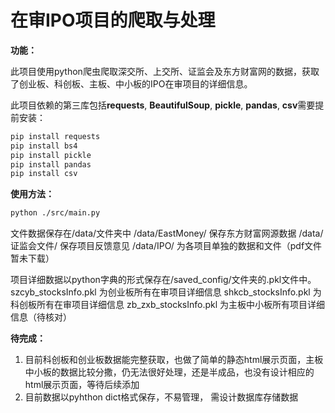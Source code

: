 # 在审IPO项目的爬取与处理



**功能：**

此项目使用python爬虫爬取深交所、上交所、证监会及东方财富网的数据，获取了创业板、科创板、主板、中小板的IPO在审项目的详细信息。



此项目依赖的第三库包括**requests**, **BeautifulSoup**, **pickle**, **pandas**, **csv**需要提前安装：

```bash
pip install requests
pip install bs4
pip install pickle
pip install pandas
pip install csv
```



**使用方法：**

```bash
python ./src/main.py
```



文件数据保存在/data/文件夹中 
/data/EastMoney/ 保存东方财富网源数据 
/data/证监会文件/ 保存项目反馈意见 
/data/IPO/ 为各项目单独的数据和文件（pdf文件暂未下载） 

项目详细数据以python字典的形式保存在/saved_config/文件夹的.pkl文件中。 
szcyb_stocksInfo.pkl 为创业板所有在审项目详细信息 
shkcb_stocksInfo.pkl 为科创板所有在审项目详细信息 
zb_zxb_stocksInfo.pkl 为主板中小板所有项目详细信息（待核对） 


**待完成：**
1. 目前科创板和创业板数据能完整获取，也做了简单的静态html展示页面，主板中小板的数据比较分撒，仍无法很好处理，还是半成品，也没有设计相应的html展示页面，等待后续添加
2. 目前数据以pyhthon dict格式保存，不易管理， 需设计数据库存储数据

